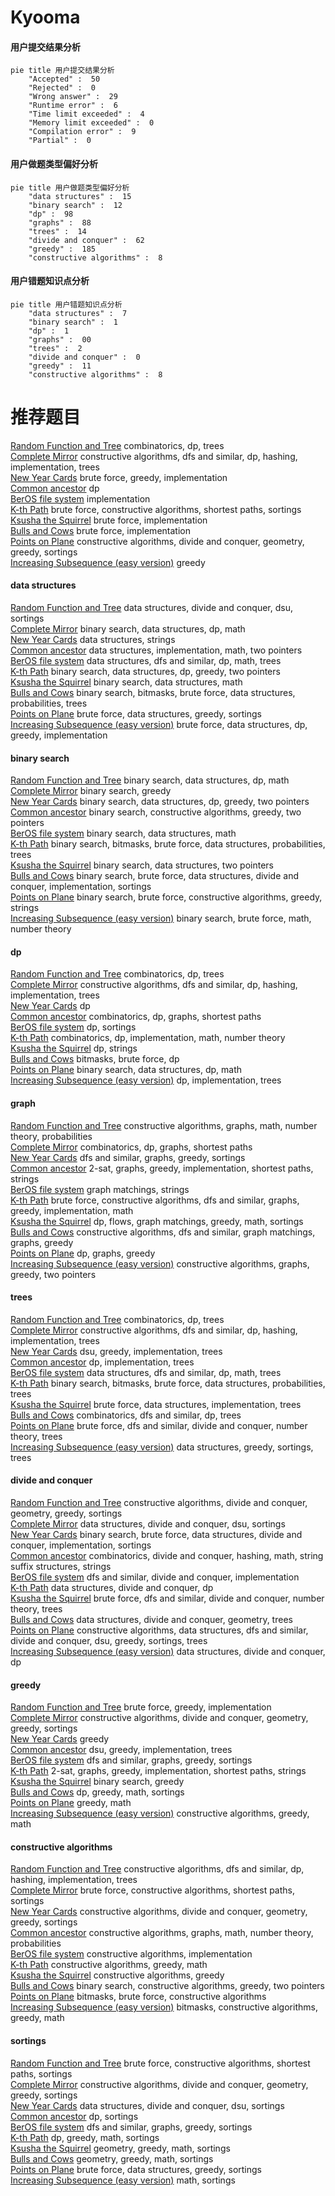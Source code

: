 # Kyooma
<!-- tabs:start -->
#### **用户提交结果分析**

```mermaid
pie title 用户提交结果分析
    "Accepted" :  50
    "Rejected" :  0
    "Wrong answer" :  29
    "Runtime error" :  6
    "Time limit exceeded" :  4
    "Memory limit exceeded" :  0
    "Compilation error" :  9
    "Partial" :  0
```
#### **用户做题类型偏好分析**

```mermaid
pie title 用户做题类型偏好分析
    "data structures" :  15
    "binary search" :  12
    "dp" :  98
    "graphs" :  88
    "trees" :  14
    "divide and conquer" :  62
    "greedy" :  185
    "constructive algorithms" :  8
```
#### **用户错题知识点分析**

```mermaid
pie title 用户错题知识点分析
    "data structures" :  7
    "binary search" :  1
    "dp" :  1
    "graphs" :  00
    "trees" :  2
    "divide and conquer" :  0
    "greedy" :  11
    "constructive algorithms" :  8
```
<!-- tabs:end -->
# 推荐题目
[Random Function and Tree](http://codeforces.com/problemset/problem/482/D)		combinatorics,
                        dp,
                        trees		  
[Complete Mirror](http://codeforces.com/problemset/problem/1182/D)		constructive algorithms,
                        dfs and similar,
                        dp,
                        hashing,
                        implementation,
                        trees		  
[New Year Cards](http://codeforces.com/problemset/problem/140/B)		brute force,
                        greedy,
                        implementation		  
[Common ancestor](http://codeforces.com/problemset/problem/49/E)		dp		  
[BerOS file system](http://codeforces.com/problemset/problem/20/A)		implementation		  
[K-th Path](http://codeforces.com/problemset/problem/1196/F)		brute force,
                        constructive algorithms,
                        shortest paths,
                        sortings		  
[Ksusha the Squirrel](http://codeforces.com/problemset/problem/299/B)		brute force,
                        implementation		  
[Bulls and Cows](http://codeforces.com/problemset/problem/63/C)		brute force,
                        implementation		  
[Points on Plane](https://codeforces.com/contest/577/problem/E)		constructive algorithms,
                        divide and conquer,
                        geometry,
                        greedy,
                        sortings		  
[Increasing Subsequence (easy version)](http://codeforces.com/problemset/problem/1157/C1)		greedy		  
<!-- tabs:start -->
#### **data structures**
[Random Function and Tree](http://codeforces.com/problemset/problem/817/D)		data structures,
                        divide and conquer,
                        dsu,
                        sortings		  
[Complete Mirror](https://codeforces.com/contest/574/problem/D)		binary search,
                        data structures,
                        dp,
                        math		  
[New Year Cards](http://codeforces.com/problemset/problem/587/F)		data structures,
                        strings		  
[Common ancestor](http://codeforces.com/problemset/problem/1265/B)		data structures,
                        implementation,
                        math,
                        two pointers		  
[BerOS file system](http://codeforces.com/problemset/problem/1142/B)		data structures,
                        dfs and similar,
                        dp,
                        math,
                        trees		  
[K-th Path](http://codeforces.com/problemset/problem/1492/C)		binary search,
                        data structures,
                        dp,
                        greedy,
                        two pointers		  
[Ksusha the Squirrel](http://codeforces.com/problemset/problem/1490/G)		binary search,
                        data structures,
                        math		  
[Bulls and Cows](http://codeforces.com/problemset/problem/1479/D)		binary search,
                        bitmasks,
                        brute force,
                        data structures,
                        probabilities,
                        trees		  
[Points on Plane](http://codeforces.com/problemset/problem/1497/A)		brute force,
                        data structures,
                        greedy,
                        sortings		  
[Increasing Subsequence (easy version)](http://codeforces.com/problemset/problem/1491/C)		brute force,
                        data structures,
                        dp,
                        greedy,
                        implementation		  
#### **binary search**
[Random Function and Tree](https://codeforces.com/contest/574/problem/D)		binary search,
                        data structures,
                        dp,
                        math		  
[Complete Mirror](https://codeforces.com/contest/1169/problem/C)		binary search,
                        greedy		  
[New Year Cards](http://codeforces.com/problemset/problem/1492/C)		binary search,
                        data structures,
                        dp,
                        greedy,
                        two pointers		  
[Common ancestor](http://codeforces.com/problemset/problem/1463/D)		binary search,
                        constructive algorithms,
                        greedy,
                        two pointers		  
[BerOS file system](http://codeforces.com/problemset/problem/1490/G)		binary search,
                        data structures,
                        math		  
[K-th Path](http://codeforces.com/problemset/problem/1479/D)		binary search,
                        bitmasks,
                        brute force,
                        data structures,
                        probabilities,
                        trees		  
[Ksusha the Squirrel](http://codeforces.com/problemset/problem/1436/E)		binary search,
                        data structures,
                        two pointers		  
[Bulls and Cows](http://codeforces.com/problemset/problem/1461/D)		binary search,
                        brute force,
                        data structures,
                        divide and conquer,
                        implementation,
                        sortings		  
[Points on Plane](http://codeforces.com/problemset/problem/1493/C)		binary search,
                        brute force,
                        constructive algorithms,
                        greedy,
                        strings		  
[Increasing Subsequence (easy version)](http://codeforces.com/problemset/problem/1487/D)		binary search,
                        brute force,
                        math,
                        number theory		  
#### **dp**
[Random Function and Tree](http://codeforces.com/problemset/problem/482/D)		combinatorics,
                        dp,
                        trees		  
[Complete Mirror](http://codeforces.com/problemset/problem/1182/D)		constructive algorithms,
                        dfs and similar,
                        dp,
                        hashing,
                        implementation,
                        trees		  
[New Year Cards](http://codeforces.com/problemset/problem/49/E)		dp		  
[Common ancestor](http://codeforces.com/problemset/problem/295/C)		combinatorics,
                        dp,
                        graphs,
                        shortest paths		  
[BerOS file system](http://codeforces.com/problemset/problem/713/C)		dp,
                        sortings		  
[K-th Path](http://codeforces.com/problemset/problem/235/E)		combinatorics,
                        dp,
                        implementation,
                        math,
                        number theory		  
[Ksusha the Squirrel](https://codeforces.com/contest/477/problem/C)		dp,
                        strings		  
[Bulls and Cows](http://codeforces.com/problemset/problem/812/B)		bitmasks,
                        brute force,
                        dp		  
[Points on Plane](https://codeforces.com/contest/574/problem/D)		binary search,
                        data structures,
                        dp,
                        math		  
[Increasing Subsequence (easy version)](http://codeforces.com/problemset/problem/431/C)		dp,
                        implementation,
                        trees		  
#### **graph**
[Random Function and Tree](http://codeforces.com/problemset/problem/1148/G)		constructive algorithms,
                        graphs,
                        math,
                        number theory,
                        probabilities		  
[Complete Mirror](http://codeforces.com/problemset/problem/295/C)		combinatorics,
                        dp,
                        graphs,
                        shortest paths		  
[New Year Cards](http://codeforces.com/problemset/problem/274/D)		dfs and similar,
                        graphs,
                        greedy,
                        sortings		  
[Common ancestor](https://codeforces.com/contest/782/problem/D)		2-sat,
                        graphs,
                        greedy,
                        implementation,
                        shortest paths,
                        strings		  
[BerOS file system](http://codeforces.com/problemset/problem/590/E)		graph matchings,
                        strings		  
[K-th Path](http://codeforces.com/problemset/problem/1487/C)		brute force,
                        constructive algorithms,
                        dfs and similar,
                        graphs,
                        greedy,
                        implementation,
                        math		  
[Ksusha the Squirrel](http://codeforces.com/problemset/problem/1437/C)		dp,
                        flows,
                        graph matchings,
                        greedy,
                        math,
                        sortings		  
[Bulls and Cows](http://codeforces.com/problemset/problem/1470/D)		constructive algorithms,
                        dfs and similar,
                        graph matchings,
                        graphs,
                        greedy		  
[Points on Plane](http://codeforces.com/problemset/problem/1476/C)		dp,
                        graphs,
                        greedy		  
[Increasing Subsequence (easy version)](http://codeforces.com/problemset/problem/1304/D)		constructive algorithms,
                        graphs,
                        greedy,
                        two pointers		  
#### **trees**
[Random Function and Tree](http://codeforces.com/problemset/problem/482/D)		combinatorics,
                        dp,
                        trees		  
[Complete Mirror](http://codeforces.com/problemset/problem/1182/D)		constructive algorithms,
                        dfs and similar,
                        dp,
                        hashing,
                        implementation,
                        trees		  
[New Year Cards](http://codeforces.com/problemset/problem/886/C)		dsu,
                        greedy,
                        implementation,
                        trees		  
[Common ancestor](http://codeforces.com/problemset/problem/431/C)		dp,
                        implementation,
                        trees		  
[BerOS file system](http://codeforces.com/problemset/problem/1142/B)		data structures,
                        dfs and similar,
                        dp,
                        math,
                        trees		  
[K-th Path](http://codeforces.com/problemset/problem/1479/D)		binary search,
                        bitmasks,
                        brute force,
                        data structures,
                        probabilities,
                        trees		  
[Ksusha the Squirrel](http://codeforces.com/problemset/problem/1511/C)		brute force,
                        data structures,
                        implementation,
                        trees		  
[Bulls and Cows](http://codeforces.com/problemset/problem/1499/F)		combinatorics,
                        dfs and similar,
                        dp,
                        trees		  
[Points on Plane](http://codeforces.com/problemset/problem/1491/E)		brute force,
                        dfs and similar,
                        divide and conquer,
                        number theory,
                        trees		  
[Increasing Subsequence (easy version)](http://codeforces.com/problemset/problem/1466/D)		data structures,
                        greedy,
                        sortings,
                        trees		  
#### **divide and conquer**
[Random Function and Tree](https://codeforces.com/contest/577/problem/E)		constructive algorithms,
                        divide and conquer,
                        geometry,
                        greedy,
                        sortings		  
[Complete Mirror](http://codeforces.com/problemset/problem/817/D)		data structures,
                        divide and conquer,
                        dsu,
                        sortings		  
[New Year Cards](http://codeforces.com/problemset/problem/1461/D)		binary search,
                        brute force,
                        data structures,
                        divide and conquer,
                        implementation,
                        sortings		  
[Common ancestor](http://codeforces.com/problemset/problem/1466/G)		combinatorics,
                        divide and conquer,
                        hashing,
                        math,
                        string suffix structures,
                        strings		  
[BerOS file system](http://codeforces.com/problemset/problem/1490/D)		dfs and similar,
                        divide and conquer,
                        implementation		  
[K-th Path](https://codeforces.com/contest/1483/problem/C)		data structures,
                        divide and conquer,
                        dp		  
[Ksusha the Squirrel](http://codeforces.com/problemset/problem/1491/E)		brute force,
                        dfs and similar,
                        divide and conquer,
                        number theory,
                        trees		  
[Bulls and Cows](http://codeforces.com/problemset/problem/1303/G)		data structures,
                        divide and conquer,
                        geometry,
                        trees		  
[Points on Plane](http://codeforces.com/problemset/problem/1494/D)		constructive algorithms,
                        data structures,
                        dfs and similar,
                        divide and conquer,
                        dsu,
                        greedy,
                        sortings,
                        trees		  
[Increasing Subsequence (easy version)](http://codeforces.com/problemset/problem/1482/E)		data structures,
                        divide and conquer,
                        dp		  
#### **greedy**
[Random Function and Tree](http://codeforces.com/problemset/problem/140/B)		brute force,
                        greedy,
                        implementation		  
[Complete Mirror](https://codeforces.com/contest/577/problem/E)		constructive algorithms,
                        divide and conquer,
                        geometry,
                        greedy,
                        sortings		  
[New Year Cards](http://codeforces.com/problemset/problem/1157/C1)		greedy		  
[Common ancestor](http://codeforces.com/problemset/problem/886/C)		dsu,
                        greedy,
                        implementation,
                        trees		  
[BerOS file system](http://codeforces.com/problemset/problem/274/D)		dfs and similar,
                        graphs,
                        greedy,
                        sortings		  
[K-th Path](https://codeforces.com/contest/782/problem/D)		2-sat,
                        graphs,
                        greedy,
                        implementation,
                        shortest paths,
                        strings		  
[Ksusha the Squirrel](https://codeforces.com/contest/1169/problem/C)		binary search,
                        greedy		  
[Bulls and Cows](http://codeforces.com/problemset/problem/1443/B)		dp,
                        greedy,
                        math,
                        sortings		  
[Points on Plane](http://codeforces.com/problemset/problem/50/A)		greedy,
                        math		  
[Increasing Subsequence (easy version)](http://codeforces.com/problemset/problem/1497/B)		constructive algorithms,
                        greedy,
                        math		  
#### **constructive algorithms**
[Random Function and Tree](http://codeforces.com/problemset/problem/1182/D)		constructive algorithms,
                        dfs and similar,
                        dp,
                        hashing,
                        implementation,
                        trees		  
[Complete Mirror](http://codeforces.com/problemset/problem/1196/F)		brute force,
                        constructive algorithms,
                        shortest paths,
                        sortings		  
[New Year Cards](https://codeforces.com/contest/577/problem/E)		constructive algorithms,
                        divide and conquer,
                        geometry,
                        greedy,
                        sortings		  
[Common ancestor](http://codeforces.com/problemset/problem/1148/G)		constructive algorithms,
                        graphs,
                        math,
                        number theory,
                        probabilities		  
[BerOS file system](http://codeforces.com/problemset/problem/1118/E)		constructive algorithms,
                        implementation		  
[K-th Path](http://codeforces.com/problemset/problem/1497/B)		constructive algorithms,
                        greedy,
                        math		  
[Ksusha the Squirrel](http://codeforces.com/problemset/problem/1493/A)		constructive algorithms,
                        greedy		  
[Bulls and Cows](http://codeforces.com/problemset/problem/1463/D)		binary search,
                        constructive algorithms,
                        greedy,
                        two pointers		  
[Points on Plane](https://codeforces.com/contest/1456/problem/B)		bitmasks,
                        brute force,
                        constructive algorithms		  
[Increasing Subsequence (easy version)](http://codeforces.com/problemset/problem/1492/D)		bitmasks,
                        constructive algorithms,
                        greedy,
                        math		  
#### **sortings**
[Random Function and Tree](http://codeforces.com/problemset/problem/1196/F)		brute force,
                        constructive algorithms,
                        shortest paths,
                        sortings		  
[Complete Mirror](https://codeforces.com/contest/577/problem/E)		constructive algorithms,
                        divide and conquer,
                        geometry,
                        greedy,
                        sortings		  
[New Year Cards](http://codeforces.com/problemset/problem/817/D)		data structures,
                        divide and conquer,
                        dsu,
                        sortings		  
[Common ancestor](http://codeforces.com/problemset/problem/713/C)		dp,
                        sortings		  
[BerOS file system](http://codeforces.com/problemset/problem/274/D)		dfs and similar,
                        graphs,
                        greedy,
                        sortings		  
[K-th Path](http://codeforces.com/problemset/problem/1443/B)		dp,
                        greedy,
                        math,
                        sortings		  
[Ksusha the Squirrel](https://codeforces.com/contest/1496/problem/C)		geometry,
                        greedy,
                        math,
                        sortings		  
[Bulls and Cows](http://codeforces.com/problemset/problem/1495/A)		geometry,
                        greedy,
                        math,
                        sortings		  
[Points on Plane](http://codeforces.com/problemset/problem/1497/A)		brute force,
                        data structures,
                        greedy,
                        sortings		  
[Increasing Subsequence (easy version)](http://codeforces.com/problemset/problem/1427/A)		math,
                        sortings		  
<!-- tabs:end -->
